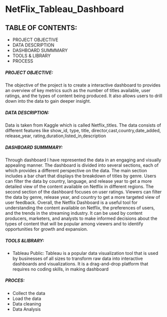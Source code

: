 # NetFlix_Tableau_Dashboard
## TABLE OF CONTENTS:
-	PROJECT OBJECTIVE
-	DATA DESCRIPTION
-	DASHBOARD SUMMMARY
-	TOOLS & LIBRARY
-	PROCESS 
##### PROJECT OBJECTIVE:
The objective of the project is to create a interactive dashboard to provides an overview of key metrics such as the number of titles available, user ratings, and the types of content being produced. It also allows users to drill down into the data to gain deeper insight.
##### DATA DESCRIPTION:
Data is taken from Kaggle which is called Netflix_titles. The data consists of different features like show_id, type, title, director,cast,country,date_added, release_year, rating,duration,listed_in,description
##### DASHBOARD SUMMMARY:
Through dashboard I have represented the data in an engaging and visually appealing manner. The dashboard is divided into several sections, each of which provides a different perspective on the data. The main section includes a bar chart that displays the breakdown of titles by genre. Users can filter the data by country, language, and release year to get a more detailed view of the content available on Netflix in different regions.
The second section of the dashboard focuses on user ratings. Viewers can filter the data by genre, release year, and country to get a more targeted view of user feedback.
Overall, the Netflix Dashboard is a useful tool for understanding the content available on Netflix, the preferences of users, and the trends in the streaming industry. It can be used by content producers, marketers, and analysts to make informed decisions about the types of content that will be popular among viewers and to identify opportunities for growth and expansion.


##### TOOLS &LIBRARY:
- Tableau Public: Tableau is a popular data visualization tool that is used by businesses of all sizes to transform raw data into interactive dashboards and visualizations. It is a drag-and-drop platform that requires no coding skills, in making dashboard
##### PROCES:
*	Collect the data
*	Load the data
*	Data cleaning 
*	Data Analysis


